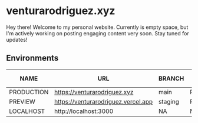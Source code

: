# venturarodriguez.xyz

Hey there! Welcome to my personal website. Currently is empty space,
but I'm actively working on posting engaging content very soon. Stay tuned for updates!

## Environments

| NAME       | URL                                 | BRANCH  | VERCEL ENV |
| ---------- | ----------------------------------- | ------- | ---------- |
| PRODUCTION | https://venturarodriguez.xyz        | main    | Production |
| PREVIEW    | https://venturarodriguez.vercel.app | staging | Preview    |
| LOCALHOST  | http://localhost:3000               | NA      | NA         |
